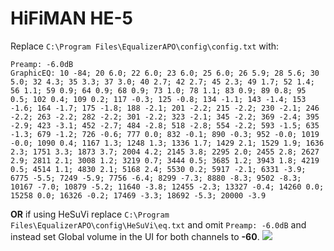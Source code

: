 # HiFiMAN HE-5
Replace `C:\Program Files\EqualizerAPO\config\config.txt` with:
```
Preamp: -6.0dB
GraphicEQ: 10 -84; 20 6.0; 22 6.0; 23 6.0; 25 6.0; 26 5.9; 28 5.6; 30 5.0; 32 4.3; 35 3.3; 37 3.0; 40 2.7; 42 2.7; 45 2.3; 49 1.7; 52 1.4; 56 1.1; 59 0.9; 64 0.9; 68 0.9; 73 1.0; 78 1.1; 83 0.9; 89 0.8; 95 0.5; 102 0.4; 109 0.2; 117 -0.3; 125 -0.8; 134 -1.1; 143 -1.4; 153 -1.6; 164 -1.7; 175 -1.8; 188 -2.1; 201 -2.2; 215 -2.2; 230 -2.1; 246 -2.2; 263 -2.2; 282 -2.2; 301 -2.2; 323 -2.1; 345 -2.2; 369 -2.4; 395 -2.9; 423 -3.1; 452 -2.7; 484 -2.8; 518 -2.8; 554 -2.2; 593 -1.5; 635 -1.3; 679 -1.2; 726 -0.6; 777 0.0; 832 -0.1; 890 -0.3; 952 -0.0; 1019 -0.0; 1090 0.4; 1167 1.3; 1248 1.3; 1336 1.7; 1429 2.1; 1529 1.9; 1636 2.3; 1751 3.3; 1873 3.7; 2004 4.2; 2145 3.8; 2295 2.0; 2455 2.8; 2627 2.9; 2811 2.1; 3008 1.2; 3219 0.7; 3444 0.5; 3685 1.2; 3943 1.8; 4219 0.5; 4514 1.1; 4830 2.1; 5168 2.4; 5530 0.2; 5917 -2.1; 6331 -3.9; 6775 -5.5; 7249 -5.9; 7756 -6.4; 8299 -7.3; 8880 -8.3; 9502 -8.3; 10167 -7.0; 10879 -5.2; 11640 -3.8; 12455 -2.3; 13327 -0.4; 14260 0.0; 15258 0.0; 16326 -0.2; 17469 -3.3; 18692 -5.3; 20000 -3.9
```
**OR** if using HeSuVi replace `C:\Program Files\EqualizerAPO\config\HeSuVi\eq.txt` and omit `Preamp: -6.0dB` and instead set Global volume in the UI for both channels to **-60**.
![](https://raw.githubusercontent.com/jaakkopasanen/AutoEq/master/results/Innerfidelity%202017/headphoncecom/onear/HiFiMAN%20HE-5/HiFiMAN%20HE-5.png)